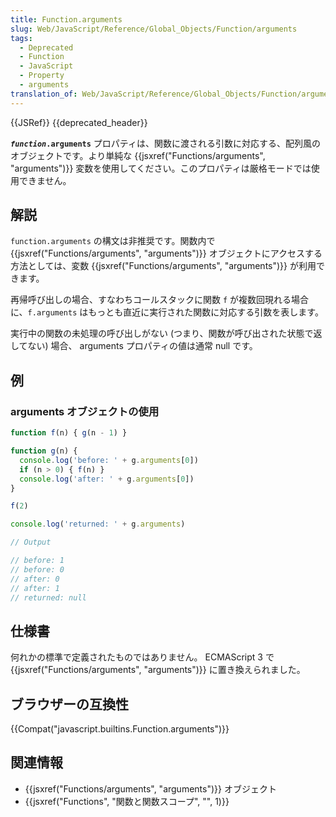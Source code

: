 ```yaml
---
title: Function.arguments
slug: Web/JavaScript/Reference/Global_Objects/Function/arguments
tags:
  - Deprecated
  - Function
  - JavaScript
  - Property
  - arguments
translation_of: Web/JavaScript/Reference/Global_Objects/Function/arguments
---
```

{{JSRef}} {{deprecated_header}}

<code><strong><em>function</em>.arguments</strong></code> プロパティは、関数に渡される引数に対応する、配列風のオブジェクトです。より単純な {{jsxref("Functions/arguments", "arguments")}} 変数を使用してください。このプロパティは厳格モードでは使用できません。

## 解説

`function.arguments` の構文は非推奨です。関数内で {{jsxref("Functions/arguments", "arguments")}} オブジェクトにアクセスする方法としては、変数 {{jsxref("Functions/arguments", "arguments")}} が利用できます。

再帰呼び出しの場合、すなわちコールスタックに関数 `f` が複数回現れる場合に、`f.arguments` はもっとも直近に実行された関数に対応する引数を表します。

実行中の関数の未処理の呼び出しがない (つまり、関数が呼び出された状態で返してない) 場合、 arguments プロパティの値は通常 null です。

## 例

### arguments オブジェクトの使用

```js
function f(n) { g(n - 1) }

function g(n) {
  console.log('before: ' + g.arguments[0])
  if (n > 0) { f(n) }
  console.log('after: ' + g.arguments[0])
}

f(2)

console.log('returned: ' + g.arguments)

// Output

// before: 1
// before: 0
// after: 0
// after: 1
// returned: null
```

## 仕様書

何れかの標準で定義されたものではありません。 ECMAScript 3 で {{jsxref("Functions/arguments", "arguments")}} に置き換えられました。

## ブラウザーの互換性

{{Compat("javascript.builtins.Function.arguments")}}

## 関連情報

- {{jsxref("Functions/arguments", "arguments")}} オブジェクト
- {{jsxref("Functions", "関数と関数スコープ", "", 1)}}
